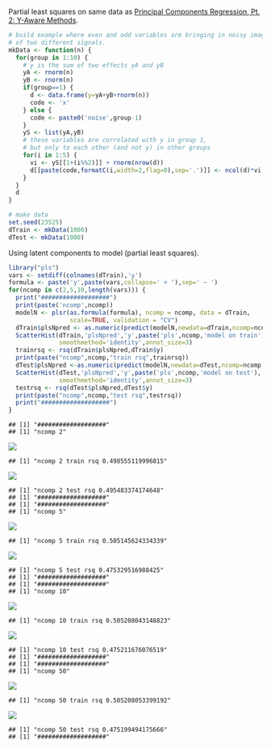 Partial least squares on same data as [Principal Components Regression, Pt. 2: Y-Aware Methods](https://github.com/WinVector/Examples/blob/master/PCR/YAwarePCA.md).

``` r
# build example where even and odd variables are bringing in noisy images
# of two different signals.
mkData <- function(n) {
  for(group in 1:10) {
    # y is the sum of two effects yA and yB
    yA <- rnorm(n)
    yB <- rnorm(n)
    if(group==1) {
      d <- data.frame(y=yA+yB+rnorm(n))
      code <- 'x'
    } else {
      code <- paste0('noise',group-1)
    }
    yS <- list(yA,yB)
    # these variables are correlated with y in group 1,
    # but only to each other (and not y) in other groups
    for(i in 1:5) {
      vi <- yS[[1+(i%%2)]] + rnorm(nrow(d))
      d[[paste(code,formatC(i,width=2,flag=0),sep='.')]] <- ncol(d)*vi
    }
  }
  d
}
```

``` r
# make data
set.seed(23525)
dTrain <- mkData(1000)
dTest <- mkData(1000)
```

Using latent components to model (partial least squares).

``` r
library("pls")
vars <- setdiff(colnames(dTrain),'y')
formula <- paste('y',paste(vars,collapse=' + '),sep=' ~ ')
for(ncomp in c(2,5,10,length(vars))) {
  print("###################")
  print(paste('ncomp',ncomp))
  modelN <- plsr(as.formula(formula), ncomp = ncomp, data = dTrain, 
                 scale=TRUE, validation = "CV")
  dTrain$plsNpred <- as.numeric(predict(modelN,newdata=dTrain,ncomp=ncomp,type='response'))
  ScatterHist(dTrain,'plsNpred','y',paste('pls',ncomp,'model on train'),
              smoothmethod='identity',annot_size=3)
  trainrsq <- rsq(dTrain$plsNpred,dTrain$y)
  print(paste("ncomp",ncomp,"train rsq",trainrsq))
  dTest$plsNpred <-as.numeric(predict(modelN,newdata=dTest,ncomp=ncomp,type='response'))
  ScatterHist(dTest,'plsNpred','y',paste('pls',ncomp,'model on test'),
              smoothmethod='identity',annot_size=3)
  testrsq <- rsq(dTest$plsNpred,dTest$y)
  print(paste("ncomp",ncomp,"test rsq",testrsq))
  print("###################")
}
```

    ## [1] "###################"
    ## [1] "ncomp 2"

![](PLS_files/figure-markdown_github/plsN-1.png)

    ## [1] "ncomp 2 train rsq 0.498555119996815"

![](PLS_files/figure-markdown_github/plsN-2.png)

    ## [1] "ncomp 2 test rsq 0.495483374174648"
    ## [1] "###################"
    ## [1] "###################"
    ## [1] "ncomp 5"

![](PLS_files/figure-markdown_github/plsN-3.png)

    ## [1] "ncomp 5 train rsq 0.505145624334339"

![](PLS_files/figure-markdown_github/plsN-4.png)

    ## [1] "ncomp 5 test rsq 0.475329516988425"
    ## [1] "###################"
    ## [1] "###################"
    ## [1] "ncomp 10"

![](PLS_files/figure-markdown_github/plsN-5.png)

    ## [1] "ncomp 10 train rsq 0.505208043148823"

![](PLS_files/figure-markdown_github/plsN-6.png)

    ## [1] "ncomp 10 test rsq 0.475211676076519"
    ## [1] "###################"
    ## [1] "###################"
    ## [1] "ncomp 50"

![](PLS_files/figure-markdown_github/plsN-7.png)

    ## [1] "ncomp 50 train rsq 0.505208053399192"

![](PLS_files/figure-markdown_github/plsN-8.png)

    ## [1] "ncomp 50 test rsq 0.475199494175666"
    ## [1] "###################"
